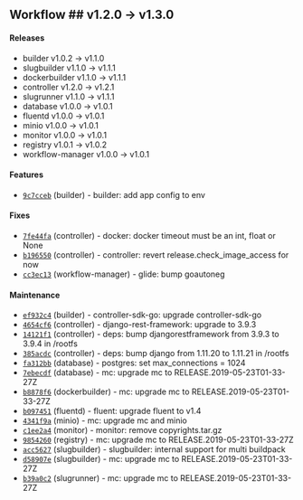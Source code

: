 ## Workflow ## v1.2.0 -> v1.3.0

#### Releases

- builder v1.0.2 -> v1.1.0
- slugbuilder v1.1.0 -> v1.1.1
- dockerbuilder v1.1.0 -> v1.1.1
- controller v1.2.0 -> v1.2.1
- slugrunner v1.1.0 -> v1.1.1
- database v1.0.0 -> v1.0.1
- fluentd v1.0.0 -> v1.0.1
- minio v1.0.0 -> v1.0.1
- monitor v1.0.0 -> v1.0.1
- registry v1.0.1 -> v1.0.2
- workflow-manager v1.0.0 -> v1.0.1


#### Features

- [`9c7cceb`](https://api.github.com/repos/drycc/builder/git/trees/9c7cceb2b775850cbe30c6df7b03bdcf7a35d0d2) (builder) - builder: add app config to env

#### Fixes

- [`7fe44fa`](https://api.github.com/repos/drycc/controller/git/trees/7fe44faf2663b20e39b27221a8426cf332f2085b) (controller) - docker: docker timeout must be an int, float or None
- [`b196550`](https://api.github.com/repos/drycc/controller/git/trees/b196550f9ac51f22f422e29d6b1a7aa3708421c3) (controller) - controller: revert release.check_image_access for now
- [`cc3ec13`](https://api.github.com/repos/drycc/workflow-manager/git/trees/cc3ec13a5d5173160f1f6b42726df81119cd69ae) (workflow-manager) - glide: bump goautoneg

#### Maintenance

- [`ef932c4`](https://api.github.com/repos/drycc/builder/git/trees/ef932c4eb4ea0d592b57f0a4aebdbd6ad039c998) (builder) - controller-sdk-go: upgrade controller-sdk-go
- [`4654cf6`](https://api.github.com/repos/drycc/controller/git/trees/4654cf64a919aa64b10253b080e0b6aae86edcb5) (controller) - django-rest-framework: upgrade to 3.9.3
- [`14121f1`](https://api.github.com/repos/drycc/controller/git/trees/14121f1dae135b137f8ded451cfd1d8f8ca62543) (controller) - deps: bump djangorestframework from 3.9.3 to 3.9.4 in /rootfs
- [`385acdc`](https://api.github.com/repos/drycc/controller/git/trees/385acdc7e0359eedb83e10e71877a9ff591bff15) (controller) - deps: bump django from 1.11.20 to 1.11.21 in /rootfs
- [`fa312bb`](https://api.github.com/repos/drycc/postgres/git/trees/fa312bb7f57f5f8638484bc4d9825aa962031a25) (database) - postgres: set max_connections = 1024
- [`7ebecdf`](https://api.github.com/repos/drycc/postgres/git/trees/7ebecdfdca2de4936b67bc542053305f098db6d6) (database) - mc: upgrade mc to RELEASE.2019-05-23T01-33-27Z
- [`b8878f6`](https://api.github.com/repos/drycc/dockerbuilder/git/trees/b8878f6d4c32540bc864581a457aa6c996e7e50c) (dockerbuilder) - mc: upgrade mc to RELEASE.2019-05-23T01-33-27Z
- [`b097451`](https://api.github.com/repos/drycc/fluentd/git/trees/b097451f312c0386c466be3b638242535849def0) (fluentd) - fluent: upgrade fluent to v1.4
- [`4341f9a`](https://api.github.com/repos/drycc/minio/git/trees/4341f9ae71b5dc55c14984d9cacc8e48a3e6e089) (minio) - mc: upgrade mc and minio
- [`c1ee2a4`](https://api.github.com/repos/drycc/monitor/git/trees/c1ee2a46808c6054ab1393cdd31bf861e01ebdfc) (monitor) - monitor: remove copyrights.tar.gz
- [`9854260`](https://api.github.com/repos/drycc/registry/git/trees/9854260ef4738be5d25e4a028ebd3125988fec34) (registry) - mc: upgrade mc to RELEASE.2019-05-23T01-33-27Z
- [`acc5627`](https://api.github.com/repos/drycc/slugbuilder/git/trees/acc5627dd8f96d3f62e02cd8813cbd829321bd18) (slugbuilder) - slugbuilder: internal support for multi buildpack
- [`d58907e`](https://api.github.com/repos/drycc/slugbuilder/git/trees/d58907eb664185c25950953dae4fe4774a2f6310) (slugbuilder) - mc: upgrade mc to RELEASE.2019-05-23T01-33-27Z
- [`b39a0c2`](https://api.github.com/repos/drycc/slugrunner/git/trees/b39a0c29fef7d76ae681ec7ba2f01e3605a33657) (slugrunner) - mc: upgrade mc to RELEASE.2019-05-23T01-33-27Z
